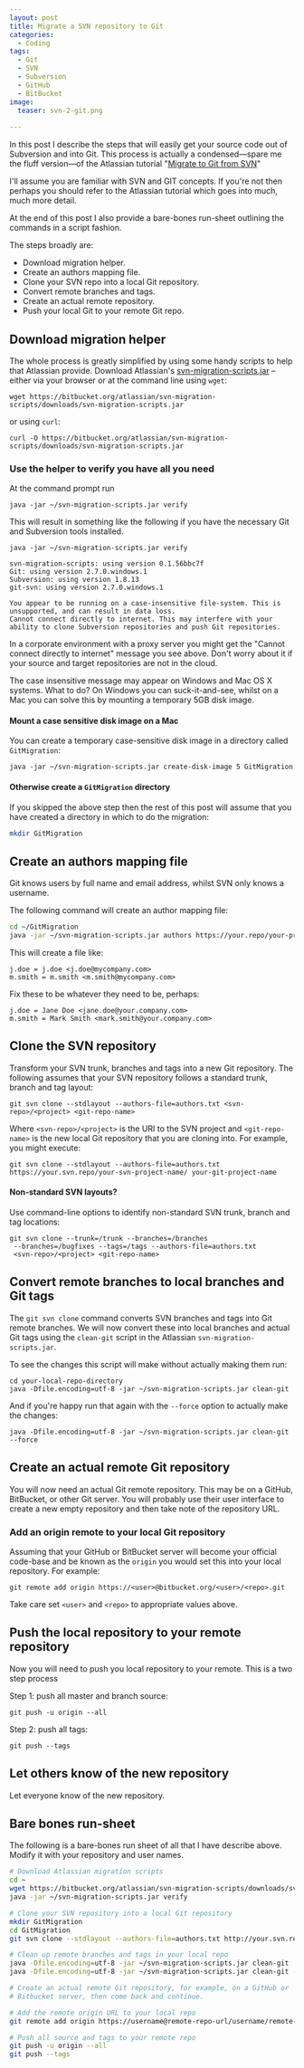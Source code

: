 ```yaml
---
layout: post
title: Migrate a SVN repository to Git
categories:
  - Coding
tags:
  - Git
  - SVN
  - Subversion
  - GitHub
  - BitBucket
image:
  teaser: svn-2-git.png
  
---
```


In this post I describe the steps that will easily get your
source code out of Subversion and into Git. This process
is actually a condensed—spare me the fluff version—of the Atlassian tutorial 
"<a href="https://www.atlassian.com/git/tutorials/migrating-overview" target="_blank">Migrate to Git from SVN</a>"

I'll assume you are familiar with SVN and GIT concepts. If you're not then perhaps you should
refer to the Atlassian tutorial which goes into much, much more detail.

At the end of this post I also provide a bare-bones run-sheet outlining the commands in
a script fashion.

The steps broadly are:

* Download migration helper.
* Create an authors mapping file.
* Clone your SVN repo into a local Git repository.
* Convert remote branches and tags.
* Create an actual remote repository.
* Push your local Git to your remote Git repo.


<!--end-of-excerpt-->

## Download migration helper

The whole process is greatly simplified by using some handy scripts to help that Atlassian provide. Download Atlassian's
<a href="https://bitbucket.org/atlassian/svn-migration-scripts/downloads" target="_blank">svn-migration-scripts.jar</a> – either
via your browser or at the command line using `wget`:

~~~
wget https://bitbucket.org/atlassian/svn-migration-scripts/downloads/svn-migration-scripts.jar
~~~

or using `curl`:

~~~
curl -O https://bitbucket.org/atlassian/svn-migration-scripts/downloads/svn-migration-scripts.jar
~~~

### Use the helper to verify you have all you need

At the command prompt run

~~~
java -jar ~/svn-migration-scripts.jar verify
~~~

This will result in something like the following if you have the necessary Git and Subversion tools installed. 

~~~
java -jar ~/svn-migration-scripts.jar verify

svn-migration-scripts: using version 0.1.56bbc7f
Git: using version 2.7.0.windows.1
Subversion: using version 1.8.13
git-svn: using version 2.7.0.windows.1

You appear to be running on a case-insensitive file-system. This is unsupported, and can result in data loss.
Cannot connect directly to internet. This may interfere with your ability to clone Subversion repositories and push Git repositories.
~~~

In a corporate environment with a proxy server you might get the "Cannot
connect directly to internet" message you see above. Don't worry
about it if your source and target repositories are not in the cloud.

The case insensitive message may appear on Windows and Mac OS X systems.
What to do? On Windows you can suck-it-and-see, whilst on a Mac you
can solve this by mounting a temporary 5GB disk image.

#### Mount a case sensitive disk image on a Mac

You can create a temporary case-sensitive disk image in a directory called `GitMigration`:

~~~
java -jar ~/svn-migration-scripts.jar create-disk-image 5 GitMigration
~~~

#### Otherwise create a `GitMigration` directory

If you skipped the above step then the rest of this post will assume that
you have created a directory in which to do the migration:
 
~~~bash
mkdir GitMigration
~~~

## Create an authors mapping file

Git knows users by full name and email address, whilst SVN only knows a username. 

The following command will create an author mapping file:

~~~bash
cd ~/GitMigration 
java -jar ~/svn-migration-scripts.jar authors https://your.repo/your-project/ > authors.txt
~~~

This will create a file like:

~~~
j.doe = j.doe <j.doe@mycompany.com> 
m.smith = m.smith <m.smith@mycompany.com>
~~~

Fix these to be whatever they need to be, perhaps:

~~~
j.doe = Jane Doe <jane.doe@your.company.com> 
m.smith = Mark Smith <mark.smith@your.company.com>
~~~

## Clone the SVN repository

Transform your SVN trunk, branches and tags into a new Git repository. The following
assumes that your SVN repository follows a standard trunk, branch and tag layout:

~~~
git svn clone --stdlayout --authors-file=authors.txt <svn-repo>/<project> <git-repo-name>
~~~

Where `<svn-repo>/<project>` is the URI to the SVN project and `<git-repo-name>` is the new
local Git repository that you are cloning into. For example, you might execute:

~~~
git svn clone --stdlayout --authors-file=authors.txt https://your.svn.repo/your-svn-project-name/ your-git-project-name
~~~

#### Non-standard SVN layouts?

Use command-line options to identify non-standard SVN trunk, branch and tag locations:

~~~
git svn clone --trunk=/trunk --branches=/branches 
 --branches=/bugfixes --tags=/tags --authors-file=authors.txt 
 <svn-repo>/<project> <git-repo-name>
~~~

## Convert remote branches to local branches and Git tags

The `git svn clone` command converts SVN branches and tags into Git remote branches. We
will now convert these into local branches and actual Git tags using the `clean-git`
script in the Atlassian `svn-migration-scripts.jar`.

To see the changes this script will make without actually making them run:

~~~
cd your-local-repo-directory
java -Dfile.encoding=utf-8 -jar ~/svn-migration-scripts.jar clean-git
~~~

And if you're happy run that again with the `--force` option to actually make the changes:

~~~
java -Dfile.encoding=utf-8 -jar ~/svn-migration-scripts.jar clean-git --force
~~~

## Create an actual remote Git repository 

You will now need an actual Git remote repository. This may be on a GitHub, BitBucket,
or other Git server. You will probably use their user interface
to create a new empty repository and then take note of
the repository URL.

### Add an origin remote to your local Git repository

Assuming that your GitHub or BitBucket server will become your official
code-base and be known as the `origin` you would set this into your
local repository. For example:

~~~
git remote add origin https://<user>@bitbucket.org/<user>/<repo>.git
~~~

Take care set `<user>` and `<repo>` to appropriate values above.

## Push the local repository to your remote repository

Now you will need to push you local repository to your remote. This is a two step
process

Step 1: push all master and branch source:

~~~
git push -u origin --all
~~~

Step 2: push all tags:

~~~
git push --tags
~~~

## Let others know of the new repository

Let everyone know of the new repository.

## Bare bones run-sheet

The following is a bare-bones run sheet of all that I have describe above.
Modify it with your repository and user names.

~~~bash
# Download Atlassian migration scripts
cd ~
wget https://bitbucket.org/atlassian/svn-migration-scripts/downloads/svn-migration-scripts.jar
java -jar ~/svn-migration-scripts.jar verify

# Clone your SVN repository into a local Git repository
mkdir GitMigration
cd GitMigration
git svn clone --stdlayout --authors-file=authors.txt http://your.svn.repo/your-svn-project local-git-repository

# Clean up remote branches and tags in your local repo
java -Dfile.encoding=utf-8 -jar ~/svn-migration-scripts.jar clean-git 
java -Dfile.encoding=utf-8 -jar ~/svn-migration-scripts.jar clean-git --force

# Create an actual remote Git repository, for example, on a GitHub or 
# Bitbucket server, then come back and continue.

# Add the remote origin URL to your local repo
git remote add origin https://username@remote-repo-url/username/remote-repo-name.git 

# Push all source and tags to your remote repo
git push -u origin --all
git push --tags
~~~
